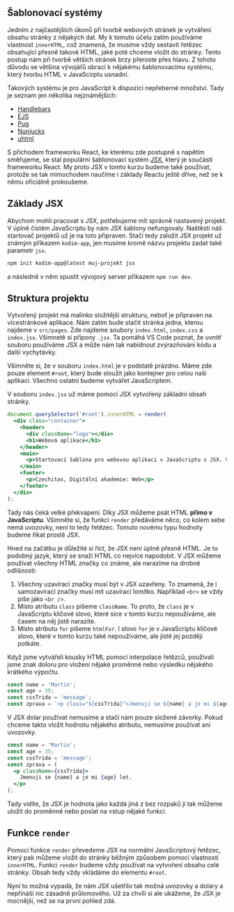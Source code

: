 ## Šablonovací systémy

Jedním z najčastějších úkonů při tvorbě webových stránek je vytváření obsahu stránky z nějakých dat. My k tomuto účelu zatím používáme vlastnost `innerHTML`, což znamená, že musíme vždy sestavit řetězec obsahující přesně takové HTML, jaké poté chceme vložit do stránky. Tento postup nám při tvorbě větších stránek brzy přeroste přes hlavu. Z tohoto důvodu se většina vývojářů obrací k nějakému šablonovacímu systému, který tvorbu HTML v JavaScirptu usnadní.

Takových systému je pro JavaScript k dispozici nepřeberné množství. Tady je seznam jen několika nejznámějších:

- [Handlebars](https://handlebarsjs.com/)
- [EJS](https://ejs.co/)
- [Pug](https://pugjs.org/api/getting-started.html)
- [Nunjucks](https://mozilla.github.io/nunjucks/)
- [uhtml](https://github.com/WebReflection/uhtml)

S příchodem frameworku React, ke kterému zde postupně s napětím směřujeme, se stal populární šablonovací systém [JSX](https://reactjs.org/docs/introducing-jsx.html), který je součástí frameworku React. My proto JSX v tomto kurzu budeme také používat, protože se tak mimochodem naučíme i základy Reactu ještě dříve, než se k němu oficiálně prokoušeme.

## Základy JSX

Abychom mohli pracovat s JSX, potřebujeme mít správně nastavený projekt. V úplně čístém JavaScriptu by nám JSX šablony nefungovaly. Naštěstí náš startovač projektů už je na toto připraven. Stačí tedy založit JSX projekt už známým příkazem `kodim-app`, jen musíme kromě názvu projektu zadat také parametr `jsx`.

```sh
npm init kodim-app@latest muj-projekt jsx
```

a následně v něm spustit vývojový server příkazem `npm run dev`.

## Struktura projektu

Vytvořený projekt má malinko složitější strukturu, neboť je připraven na vícestránkové aplikace. Nám zatím bude stačit stránka jedna, kterou najdeme v `src/pages`. Zde najdeme soubory `index.html`, `index.css` a `index.jsx`. Všimnetě si přípony `.jsx`. Ta pomáhá VS Code poznat, že uvnitř souboru používáme JSX a může nám tak nabídnout zvýrazňování kódu a další vychytávky.

Všimněte si, že v souboru `index.html` je v podstatě prázdno. Máme zde pouze element `#root`, který bude sloužit jako kontejner pro celou naši aplikaci. Všechno ostatní budeme vytvářet JavaScriptem.

V souboru `index.jsx` už máme pomocí JSX vytvořený základní obsah stránky. 

```jsx
document.querySelector('#root').innerHTML = render(
  <div class="container">
    <header>
      <div className="logo"></div>
      <h1>Webová aplikace</h1>
    </header>
    <main>
      <p>Startovací šablona pro webovou aplikaci v JavaScriptu s JSX. Vytvořeno pomocí <a href="https://www.npmjs.com/package/create-kodim-app">create-kodim-app</a>.</p>
    </main>
    <footer>
      <p>Czechitas, Digitální akademie: Web</p>
    </footer>
  </div>
);
```

Tady nás čeká velké překvapení. Díky JSX můžeme psát HTML **přímo v JavaScriptu**. Všimněte si, že funkci `render` předáváme něco, co kolem sebe nemá uvozovky, není to tedy řetězec. Tomuto novému typu hodnoty budeme říkat prostě JSX.

Hned na začátku je důležité si říct, že JSX není úplně přesně HTML. Je to podobný jazyk, který se snaží HTML co nejvíce napodobit. V JSX můžeme používat všechny HTML značky co známe, ale
narazíme na drobné odlišnosti:

1. Všechny uzavírací značky musí být v JSX uzavřeny. To znamená, že i samozavírací značky musí mít uzavírací lomítko. Například `<br>` se vždy píše jako `<br />`.
1. Místo atributu `class` píšeme `className`. To proto, že `class` je v JavaScriptu klíčové slovo, které sice v tomto kurzu nepoužíváme, ale časem na něj jistě narazíte.
1. Místo atributu `for` píšeme `htmlFor`. I slovo `for` je v JavaScriptu klíčové slovo, které v tomto kurzu také nepoužíváme, ale jistě jej později potkáte.

Když jsme vytvářeli kousky HTML pomocí interpolace řetězců, používali jsme znak doloru pro vložení nějaké proměnné nebo výsledku nějakého krátkého výpočtu.

```js
const name = 'Martin';
const age = 35;
const cssTrida = 'message';
const zprava = `<p class="${cssTrida}">Jmenuji se ${name} a je mi ${age} let.</p>`;
```

V JSX dolar používat nemusíme a stačí nám pouze složené závorky. Pokud chceme takto vložit hodnotu nějakého atributu, nemusíme používat ani uvozovky.

```jsx
const name = 'Martin';
const age = 35;
const cssTrida = 'message';
const zprava = (
  <p className={cssTrida}>
    Jmenuji se {name} a je mi {age} let.
  </p>
);
```

Tady vidíte, že JSX je hodnota jako každá jiná z bez rozpaků ji tak můžeme uložit do proměnné nebo poslat na vstup nějaké funkci.

## Funkce `render`

Pomocí funkce `render` převedeme JSX na normální JavaScriptový řetězec, který pak můžeme vložit do stránky běžným způsobem pomocí vlastnosti `innerHTML`. Funkci `render` budeme vždy používat na vytvoření obsahu celé stránky. Obsah tedy vždy vkládáme do elementu `#root`.

Nyní to možná vypadá, že nám JSX ušetřilo tak možná uvozovky a dolary a nepřináší nic zásadně průlomového. Už za chvíli si ale ukážeme, že JSX je mocnější, než se na první pohled zdá.
